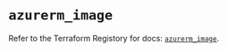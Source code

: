 # `azurerm_image`

Refer to the Terraform Registory for docs: [`azurerm_image`](https://registry.terraform.io/providers/hashicorp/azurerm/3.73.0/docs/resources/image).
